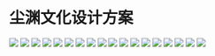 # 尘渊文化设计方案
![](https://www.hualigs.cn/image/6167b6021811d.jpg)
![](https://www.hualigs.cn/image/6167b6026ee46.jpg)
![](https://www.hualigs.cn/image/6167b60258872.jpg)
![](https://www.hualigs.cn/image/6167b6027e4b9.jpg)
![](https://www.hualigs.cn/image/6167b602b3ee3.jpg)
![](https://www.hualigs.cn/image/6167b602c2920.jpg)
![](https://i0.hdslb.com/bfs/album/fbff78089cab943940c3b9e830720ed03ba842a0.png)
![](https://i0.hdslb.com/bfs/album/b14bc4f7898740864f71a1db8c0d05d8db63d429.png)
![](https://i0.hdslb.com/bfs/album/813225e6035341a557ded96e5debf01e20327d5b.png)
![](https://i0.hdslb.com/bfs/album/04c04a780e1d4a7c294cbc1abb3b087752a66bc3.png)
![](https://i0.hdslb.com/bfs/album/3624c980fcce1995cc2700e55f310e9c86161174.png)
![](https://i0.hdslb.com/bfs/album/262de3e6c8989d8d473b13f00a8b4d3e0ddfbb5b.png)
![](https://i0.hdslb.com/bfs/album/f1f5aba75e971a48abb77abbd88b062b4794a6a4.png)
![](https://i0.hdslb.com/bfs/album/00b0e6fd7852511f36ac73922ec5358923d9890f.png)
![](https://i0.hdslb.com/bfs/album/44ef44f468202e21a09a598db7038da5d1037e31.png)
![](https://i0.hdslb.com/bfs/album/649c390eef2db722e27b6ddaed90f6ef613c14d4.png)
![](https://i0.hdslb.com/bfs/album/51d2cc33cf899f275ad3f50f7898c8d2fc160f48.png)
![](https://i0.hdslb.com/bfs/album/8dc549496ea0f5ac30d69c30612cdc3e40c1c26e.png)